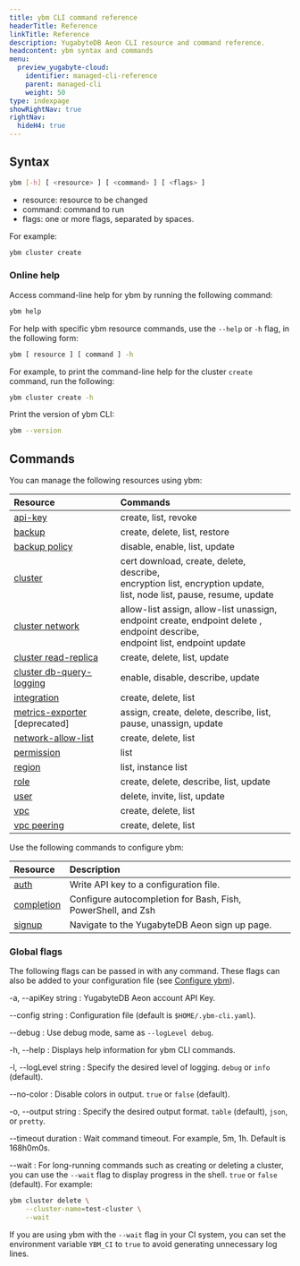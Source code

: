 ```yaml
---
title: ybm CLI command reference
headerTitle: Reference
linkTitle: Reference
description: YugabyteDB Aeon CLI resource and command reference.
headcontent: ybm syntax and commands
menu:
  preview_yugabyte-cloud:
    identifier: managed-cli-reference
    parent: managed-cli
    weight: 50
type: indexpage
showRightNav: true
rightNav:
  hideH4: true
---
```


## Syntax

```sh
ybm [-h] [ <resource> ] [ <command> ] [ <flags> ]
```

- resource: resource to be changed
- command: command to run
- flags: one or more flags, separated by spaces.

For example:

```sh
ybm cluster create
```

### Online help

Access command-line help for ybm by running the following command:

```sh
ybm help
```

For help with specific ybm resource commands, use the `--help` or `-h` flag, in the following form:

```sh
ybm [ resource ] [ command ] -h
```

For example, to print the command-line help for the cluster `create` command, run the following:

```sh
ybm cluster create -h
```

Print the version of ybm CLI:

```sh
ybm --version
```

## Commands

You can manage the following resources using ybm:

| Resource | Commands |
| :--- | :--- |
| [api-key](managed-cli-api-key/) | create, list, revoke |
| [backup](managed-cli-backup/) | create, delete, list, restore |
| [backup policy](managed-cli-backup-policy/) | disable, enable, list, update |
| [cluster](managed-cli-cluster/) | cert download, create, delete, describe,</br>encryption list, encryption update,</br>list, node list, pause, resume, update |
| [cluster network](managed-cli-network/) | allow-list assign, allow-list unassign,</br>endpoint create, endpoint delete , endpoint describe,</br>endpoint list, endpoint update |
| [cluster read-replica](managed-cli-read-replica/) | create, delete, list, update |
| [cluster db-query-logging](managed-cli-db-query-logging/) | enable, disable, describe, update |
| [integration](managed-cli-integration/) | create, delete, list |
| [metrics-exporter](managed-cli-metrics-exporter/) [deprecated] | assign, create, delete, describe, list, pause, unassign, update |
| [network-allow-list](managed-cli-network-allow-list/) | create, delete, list |
| [permission](managed-cli-permission/) | list |
| [region](managed-cli-region/) | list, instance list |
| [role](managed-cli-role/) | create, delete, describe, list, update |
| [user](managed-cli-user/) | delete, invite, list, update |
| [vpc](managed-cli-vpc/) | create, delete, list |
| [vpc peering](managed-cli-peering/) | create, delete, list |

<!--
- [cdc-sink](managed-cli-cdc-sink/)
- [cdc-stream](managed-cli-cdc-stream/)
| [db-audit-logs-exporter](managed-cli-db-audit-logs-exporter/) | Assign, list, unassign, update | -->

Use the following commands to configure ybm:

| Resource | Description |
| :--- | :--- |
| [auth](managed-cli-auth/) | Write API key to a configuration file. |
| [completion](../managed-cli-overview/#autocompletion) | Configure autocompletion for Bash, Fish, PowerShell, and Zsh |
| [signup](../managed-cli-overview/#install-ybm) | Navigate to the YugabyteDB Aeon sign up page. |

### Global flags

The following flags can be passed in with any command. These flags can also be added to your configuration file (see [Configure ybm](../managed-cli-overview/#configure-ybm)).

-a, --apiKey string
: YugabyteDB Aeon account API Key.

--config string
: Configuration file (default is `$HOME/.ybm-cli.yaml`).

--debug
: Use debug mode, same as `--logLevel debug`.

-h, --help
: Displays help information for ybm CLI commands.

<!--
--host string
: Host address of YugabyteDB Aeon (this should always be cloud.yugabyte.com). -->

-l, --logLevel string
: Specify the desired level of logging. `debug` or `info` (default).

--no-color
: Disable colors in output. `true` or `false` (default).

-o, --output string
: Specify the desired output format. `table` (default), `json`, or `pretty`.

--timeout duration
: Wait command timeout. For example, 5m, 1h. Default is 168h0m0s.

--wait
: For long-running commands such as creating or deleting a cluster, you can use the `--wait` flag to display progress in the shell. `true` or `false` (default). For example:

```sh
ybm cluster delete \
    --cluster-name=test-cluster \
    --wait
```

If you are using ybm with the `--wait` flag in your CI system, you can set the environment variable `YBM_CI` to `true` to avoid generating unnecessary log lines.
